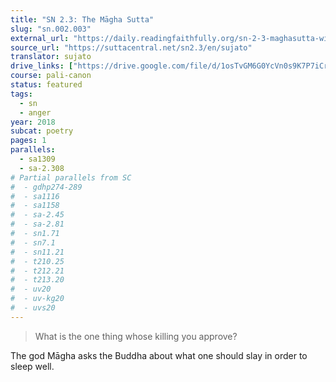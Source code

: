 ```yaml
---
title: "SN 2.3: The Māgha Sutta"
slug: "sn.002.003"
external_url: "https://daily.readingfaithfully.org/sn-2-3-maghasutta-with-magha/"
source_url: "https://suttacentral.net/sn2.3/en/sujato"
translator: sujato
drive_links: ["https://drive.google.com/file/d/1osTvGM6G0YcVn0s9K7P7iCrKmG4yWmMW/view?usp=drivesdk"]
course: pali-canon
status: featured
tags:
  - sn
  - anger
year: 2018
subcat: poetry
pages: 1
parallels:
  - sa1309
  - sa-2.308
# Partial parallels from SC
#  - gdhp274-289
#  - sa1116
#  - sa1158
#  - sa-2.45
#  - sa-2.81
#  - sn1.71
#  - sn7.1
#  - sn11.21
#  - t210.25
#  - t212.21
#  - t213.20
#  - uv20
#  - uv-kg20
#  - uvs20
---
```


> What is the one thing
whose killing you approve?

The god Māgha asks the Buddha about what one should slay in order to sleep well.

